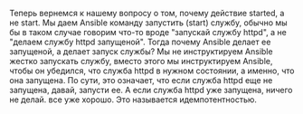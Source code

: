 Теперь вернемся к нашему вопросу о том, почему действие started, а не start. Мы даем Ansible
команду запустить (start) службу, обычно мы бы в таком случае говорим что-то вроде "запускай
службу httpd", а не "делаем службу httpd запущеной". Тогда почему Ansible делает ее запущеной, а
делает запуск службы?
Мы не инструктируем Ansible жестко запускать службу, вместо этого мы инструктируем Ansible,
чтобы он убедился, что служба httpd в нужном состоянии, а именно, что она запущена.
По сути, это означает, что если служба httpd еще не запущена, давай, запусти ее. А если служба
httpd уже запущена, ничего не делай. все уже хорошо. Это называется идемпотентностью.
